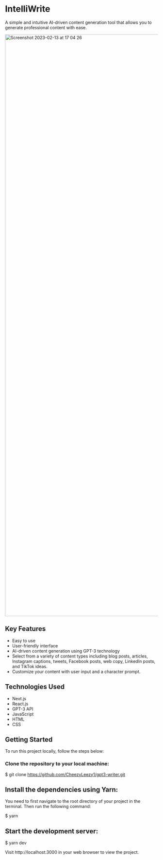 # IntelliWrite
A simple and intuitive AI-driven content generation tool that allows you to generate professional content with ease.


<img width="1917" alt="Screenshot 2023-02-13 at 17 04 26" src="https://user-images.githubusercontent.com/73366592/218536618-16a8382c-a584-4f19-b785-c35495a28cbe.png">


## Key Features
- Easy to use
- User-friendly interface
- AI-driven content generation using GPT-3 technology
- Select from a variety of content types including blog posts, articles, Instagram captions, tweets, Facebook posts, web copy, LinkedIn posts, and TikTok ideas.
- Customize your content with user input and a character prompt.

## Technologies Used
- Next.js
- React.js
- GPT-3 API
- JavaScript
- HTML
- CSS

## Getting Started
To run this project locally, follow the steps below:


### Clone the repository to your local machine:

$ git clone https://github.com/CheezyLeezy1/gpt3-writer.git


## Install the dependencies using Yarn:
You need to first navigate to the root directory of your project in the terminal. Then run the following command:

$ yarn


## Start the development server:

$ yarn dev

Visit http://localhost:3000 in your web browser to view the project.





